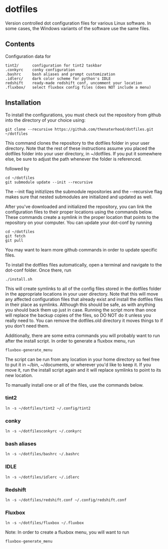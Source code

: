 dotfiles
========

Version controlled dot configuration files for various Linux software.
In some cases, the Windows variants of the software use the same files.

Contents
------------

Configuration data for 

    tint2/		configuration for tint2 taskbar
    .conkyrc	conky configuration
    .bashrc 	bash aliases and prompt customization
    .idlerc/ 	dark color scheme for python's IDLE
    redshift    ready-made redshift conf, uncomment your location
    .fluxbox/   select fluxbox config files (does NOT include a menu)

Installation
------------

To install the configurations, you must check out the repository
from github into the directory of your choice using:

	git clone --recursive https://github.com/thenaterhood/dotfiles.git ~/dotfiles
	
This command clones the repository to the dotfiles folder in your user directory.
Note that the rest of these instructions assume you placed the dotfiles folder
into your user directory, in ~/dotfiles.  If you put it somewhere else, be sure
to adjust the path whenever the folder is referenced.
	
followed by 
	
	cd ~/dotfiles
	git submodule update --init --recursive
	
The --init flag initizlizes the submodule repositories and the --recursive flag
makes sure that nested submodules are initialized and updated as well.

After you've downloaded and initialized the repository, you can link the
configuration files to their proper locations using the commands below.
These commands create a symlink in the proper location that points to the repository
on your computer.  You can update your dot-conf by running

	cd ~/dotfiles
	git fetch
	git pull
	
You may want to learn more github commands in order to update specific files.

To install the dotfiles files automatically, open a terminal and navigate
to the dot-conf folder.  Once there, run

    ./install.sh
    
This will create symlinks to all of the config files stored in the dotfiles
folder in the appropriate locations in your user directory.  Note that 
this will move any affected configuration files that already exist and install
the dotfiles files in their place as symlinks.  Although this should be safe,
as with anything you should back them up just in case.  Running the script
more than once will replace the backup copies of the files, so DO NOT do it
unless you really need to.  You can remove the dotfiles.old directory it moves things to
if you don't need them.

Additionally, there are some extra commands you will probably want to run
after the install script.  In order to generate a fluxbox menu, run

    fluxbox-generate_menu

The script can be run from any location in your home directory so feel free
to put it in ~/bin, ~/documents, or wherever you'd like to keep it.  If you
move it, run the install script again and it will replace symlinks to point to its
new location.

To manually install one or all of the files, use the commands below.

### tint2

	ln -s ~/dotfiles/tint2 ~/.config/tint2
	
### conky

	ln -s ~/dotfilesconkyrc ~/.conkyrc
	
### bash aliases

	ln -s ~/dotfiles/bashrc ~/.bashrc
	
### IDLE
	
	ln -s ~/dotfiles/idlerc ~/.idlerc
    
### Redshift
    
    ln -s ~/dotfiles/redshift.conf ~/.config/redshift.conf
    
### Fluxbox

    ln -s ~/dotfiles/fluxbox ~/.fluxbox
    
Note: In order to create a fluxbox menu, you will want to run 

    fluxbox-generate_menu

